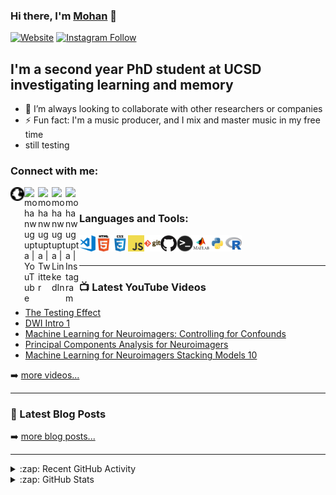 ### Hi there, I'm [Mohan][website] 👋

[![Website](https://img.shields.io/website?label=mohanwugupta.com&style=for-the-badge&url=https%3A%2F%2Fmohanwugupta.com)](https://www.mohanwugupta.com/)
[![Instagram Follow](https://img.shields.io/instagram/follow/wugupta?color=1DA1F2&logo=instagram&style=for-the-badge)](https://www.instagram.com/wugupta/)

## I'm a second year PhD student at UCSD investigating learning and memory

- 👯 I’m always looking to collaborate with other researchers or companies
- ⚡ Fun fact: I'm a music producer, and I mix and master music in my free time 
- still testing


<!-- ### Spotify Playing 🎧 [<img src="https://now-playing-codestackr.vercel.app/api/spotify-playing" alt="mohanwugupta Spotify Playing" width="350" />](https://open.spotify.com/user/124816350) -->


### Connect with me:

[<img align="left" alt="mohanwugupta.com" width="22px" src="https://raw.githubusercontent.com/iconic/open-iconic/master/svg/globe.svg" />][website]
[<img align="left" alt="mohanwugupta | YouTube" width="22px" src="https://cdn.jsdelivr.net/npm/simple-icons@v3/icons/youtube.svg" />][youtube]
[<img align="left" alt="mohanwugupta | Twitter" width="22px" src="https://cdn.jsdelivr.net/npm/simple-icons@v3/icons/twitter.svg" />][twitter]
[<img align="left" alt="mohanwugupta | LinkedIn" width="22px" src="https://cdn.jsdelivr.net/npm/simple-icons@v3/icons/linkedin.svg" />][linkedin]
[<img align="left" alt="mohanwugupta | Instagram" width="22px" src="https://cdn.jsdelivr.net/npm/simple-icons@v3/icons/instagram.svg" />][instagram]

<br />

### Languages and Tools:

<img align="left" alt="Visual Studio Code" width="26px" src="https://raw.githubusercontent.com/github/explore/80688e429a7d4ef2fca1e82350fe8e3517d3494d/topics/visual-studio-code/visual-studio-code.png" />
<img align="left" alt="HTML5" width="26px" src="https://raw.githubusercontent.com/github/explore/80688e429a7d4ef2fca1e82350fe8e3517d3494d/topics/html/html.png" />
<img align="left" alt="CSS3" width="26px" src="https://raw.githubusercontent.com/github/explore/80688e429a7d4ef2fca1e82350fe8e3517d3494d/topics/css/css.png" />
<img align="left" alt="JavaScript" width="26px" src="https://raw.githubusercontent.com/github/explore/80688e429a7d4ef2fca1e82350fe8e3517d3494d/topics/javascript/javascript.png" />
<img align="left" alt="Git" width="26px" src="https://raw.githubusercontent.com/github/explore/80688e429a7d4ef2fca1e82350fe8e3517d3494d/topics/git/git.png" />
<img align="left" alt="GitHub" width="26px" src="https://raw.githubusercontent.com/github/explore/78df643247d429f6cc873026c0622819ad797942/topics/github/github.png" />
<img align="left" alt="Terminal" width="26px" src="https://raw.githubusercontent.com/github/explore/80688e429a7d4ef2fca1e82350fe8e3517d3494d/topics/terminal/terminal.png" />
<img align="left" alt="Terminal" width="26px" src="https://raw.githubusercontent.com/github/explore/80688e429a7d4ef2fca1e82350fe8e3517d3494d/topics/matlab/matlab.png" />
<img align="left" alt="Terminal" width="26px" src="https://raw.githubusercontent.com/github/explore/80688e429a7d4ef2fca1e82350fe8e3517d3494d/topics/python/python.png" />
<img align="left" alt="Terminal" width="26px" src="https://raw.githubusercontent.com/github/explore/80688e429a7d4ef2fca1e82350fe8e3517d3494d/topics/r/r.png" />
<br />
<br />

---

### 📺 Latest YouTube Videos

<!-- YOUTUBE:START -->
- [The Testing Effect](https://www.youtube.com/watch?v=A-k2lbc401E)
- [DWI Intro 1](https://www.youtube.com/watch?v=3t_XbUWBArg)
- [Machine Learning for Neuroimagers: Controlling for Confounds](https://www.youtube.com/watch?v=uEM9SUm2PBY)
- [Principal Components Analysis for Neuroimagers](https://www.youtube.com/watch?v=2sm62hb3_Cg)
- [Machine Learning for Neuroimagers Stacking Models 10](https://www.youtube.com/watch?v=-WJuGu9EDvI)
<!-- YOUTUBE:END -->

➡️ [more videos...](https://www.youtube.com/channel/UCEdMuPFqjP34pJe9RwJwOhA)

---

### 📕 Latest Blog Posts

<!-- BLOG-POST-LIST:START -->
<!-- BLOG-POST-LIST:END -->

➡️ [more blog posts...](https://www.mohanwugupta.com/)

---

<details>
  <summary>:zap: Recent GitHub Activity</summary>
  
<!--START_SECTION:activity-->
<!--END_SECTION:activity-->

</details>

<details>
  <summary>:zap: GitHub Stats</summary>

  <img align="left" alt="mohanwugupta's GitHub Stats" src="https://github-readme-stats.mohanwugupta.vercel.app/api?username=mohanwugupta&show_icons=true&hide_border=true" />

</details>

[website]: https://www.mohanwugupta.com/post/
[twitter]: https://twitter.com/neuro_mo
[youtube]: https://www.youtube.com/channel/UCEdMuPFqjP34pJe9RwJwOhA
[instagram]: https://instagram.com/wugupta
[linkedin]: https://www.linkedin.com/in/mohan-gupta-40870872/
